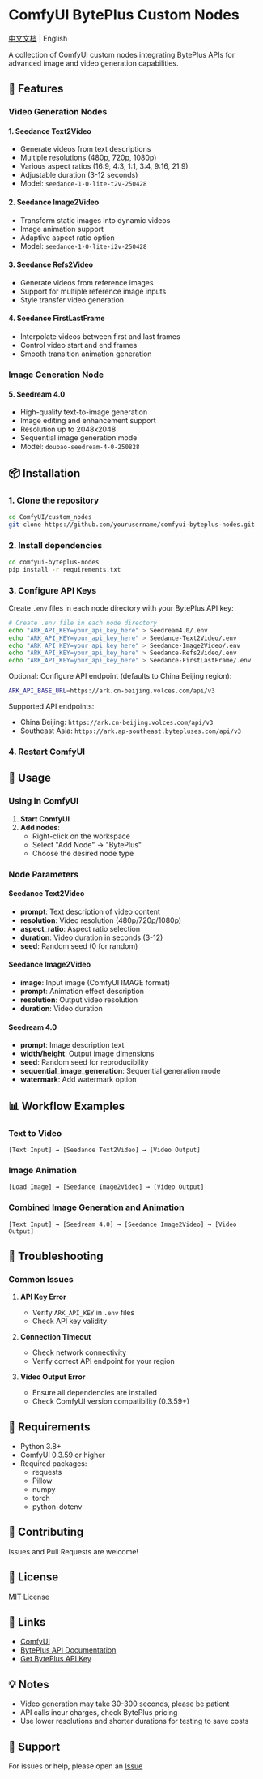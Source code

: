 # ComfyUI BytePlus Custom Nodes

[中文文档](./README_CN.md) | English

A collection of ComfyUI custom nodes integrating BytePlus APIs for advanced image and video generation capabilities.

## 🎯 Features

### Video Generation Nodes

#### 1. **Seedance Text2Video**
- Generate videos from text descriptions
- Multiple resolutions (480p, 720p, 1080p)
- Various aspect ratios (16:9, 4:3, 1:1, 3:4, 9:16, 21:9)
- Adjustable duration (3-12 seconds)
- Model: `seedance-1-0-lite-t2v-250428`

#### 2. **Seedance Image2Video**
- Transform static images into dynamic videos
- Image animation support
- Adaptive aspect ratio option
- Model: `seedance-1-0-lite-i2v-250428`

#### 3. **Seedance Refs2Video**
- Generate videos from reference images
- Support for multiple reference image inputs
- Style transfer video generation

#### 4. **Seedance FirstLastFrame**
- Interpolate videos between first and last frames
- Control video start and end frames
- Smooth transition animation generation

### Image Generation Node

#### 5. **Seedream 4.0**
- High-quality text-to-image generation
- Image editing and enhancement support
- Resolution up to 2048x2048
- Sequential image generation mode
- Model: `doubao-seedream-4-0-250828`

## 📦 Installation

### 1. Clone the repository

```bash
cd ComfyUI/custom_nodes
git clone https://github.com/yourusername/comfyui-byteplus-nodes.git
```

### 2. Install dependencies

```bash
cd comfyui-byteplus-nodes
pip install -r requirements.txt
```

### 3. Configure API Keys

Create `.env` files in each node directory with your BytePlus API key:

```bash
# Create .env file in each node directory
echo "ARK_API_KEY=your_api_key_here" > Seedream4.0/.env
echo "ARK_API_KEY=your_api_key_here" > Seedance-Text2Video/.env
echo "ARK_API_KEY=your_api_key_here" > Seedance-Image2Video/.env
echo "ARK_API_KEY=your_api_key_here" > Seedance-Refs2Video/.env
echo "ARK_API_KEY=your_api_key_here" > Seedance-FirstLastFrame/.env
```

Optional: Configure API endpoint (defaults to China Beijing region):
```bash
ARK_API_BASE_URL=https://ark.cn-beijing.volces.com/api/v3
```

Supported API endpoints:
- China Beijing: `https://ark.cn-beijing.volces.com/api/v3`
- Southeast Asia: `https://ark.ap-southeast.bytepluses.com/api/v3`

### 4. Restart ComfyUI

## 🚀 Usage

### Using in ComfyUI

1. **Start ComfyUI**
2. **Add nodes**:
   - Right-click on the workspace
   - Select "Add Node" → "BytePlus"
   - Choose the desired node type

### Node Parameters

#### Seedance Text2Video
- **prompt**: Text description of video content
- **resolution**: Video resolution (480p/720p/1080p)
- **aspect_ratio**: Aspect ratio selection
- **duration**: Video duration in seconds (3-12)
- **seed**: Random seed (0 for random)

#### Seedance Image2Video
- **image**: Input image (ComfyUI IMAGE format)
- **prompt**: Animation effect description
- **resolution**: Output video resolution
- **duration**: Video duration

#### Seedream 4.0
- **prompt**: Image description text
- **width/height**: Output image dimensions
- **seed**: Random seed for reproducibility
- **sequential_image_generation**: Sequential generation mode
- **watermark**: Add watermark option

## 📊 Workflow Examples

### Text to Video
```
[Text Input] → [Seedance Text2Video] → [Video Output]
```

### Image Animation
```
[Load Image] → [Seedance Image2Video] → [Video Output]
```

### Combined Image Generation and Animation
```
[Text Input] → [Seedream 4.0] → [Seedance Image2Video] → [Video Output]
```

## 🔧 Troubleshooting

### Common Issues

1. **API Key Error**
   - Verify `ARK_API_KEY` in `.env` files
   - Check API key validity

2. **Connection Timeout**
   - Check network connectivity
   - Verify correct API endpoint for your region

3. **Video Output Error**
   - Ensure all dependencies are installed
   - Check ComfyUI version compatibility (0.3.59+)

## 📄 Requirements

- Python 3.8+
- ComfyUI 0.3.59 or higher
- Required packages:
  - requests
  - Pillow
  - numpy
  - torch
  - python-dotenv

## 🤝 Contributing

Issues and Pull Requests are welcome!

## 📜 License

MIT License

## 🔗 Links

- [ComfyUI](https://github.com/comfyanonymous/ComfyUI)
- [BytePlus API Documentation](https://docs.byteplus.com/)
- [Get BytePlus API Key](https://console.byteplus.com/)

## 💡 Notes

- Video generation may take 30-300 seconds, please be patient
- API calls incur charges, check BytePlus pricing
- Use lower resolutions and shorter durations for testing to save costs

## 📮 Support

For issues or help, please open an [Issue](https://github.com/yourusername/comfyui-byteplus-nodes/issues)